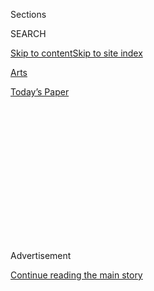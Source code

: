 <div id="app">

<div>

<div>

<div>

<div class="NYTAppHideMasthead css-1q2w90k e1suatyy0">

<div class="section css-ui9rw0 e1suatyy2">

<div class="css-eph4ug er09x8g0">

<div class="css-6n7j50">

</div>

<span class="css-1dv1kvn">Sections</span>

<div class="css-10488qs">

<span class="css-1dv1kvn">SEARCH</span>

</div>

[Skip to content](#site-content)[Skip to site
index](#site-index)

</div>

<div id="masthead-section-label" class="css-1wr3we4 eaxe0e00">

[Arts](https://www.nytimes3xbfgragh.onion/section/arts)

</div>

<div class="css-10698na e1huz5gh0">

</div>

</div>

<div id="masthead-bar-one" class="section hasLinks css-15hmgas e1csuq9d3">

<div class="css-uqyvli e1csuq9d0">

</div>

<div class="css-1uqjmks e1csuq9d1">

</div>

<div class="css-9e9ivx">

[](https://myaccount.nytimes3xbfgragh.onion/auth/login?response_type=cookie&client_id=vi)

</div>

<div class="css-1bvtpon e1csuq9d2">

[Today’s
Paper](https://www.nytimes3xbfgragh.onion/section/todayspaper)

</div>

</div>

</div>

</div>

<div data-aria-hidden="false">

<div id="site-content" data-role="main">

<div>

<div class="css-1aor85t" style="opacity:0.000000001;z-index:-1;visibility:hidden">

<div class="css-1hqnpie">

<div class="css-epjblv">

<span class="css-17xtcya">[Arts](/section/arts)</span><span class="css-x15j1o">|</span><span class="css-fwqvlz">For
Future Generations, It’s Time to Reflect on Black
Art</span>

</div>

<div class="css-k008qs">

<div class="css-1iwv8en">

<span class="css-18z7m18"></span>

<div>

</div>

</div>

<span class="css-1n6z4y">https://nyti.ms/38XcP5z</span>

<div class="css-1705lsu">

<div class="css-4xjgmj">

<div class="css-4skfbu" data-role="toolbar" data-aria-label="Social Media Share buttons, Save button, and Comments Panel with current comment count" data-testid="share-tools">

  - 
  - 
  - 
  - 
    
    <div class="css-6n7j50">
    
    </div>

  - 

</div>

</div>

</div>

</div>

</div>

</div>

<div class="css-13pd83m">

</div>

<div id="top-wrapper" class="css-1sy8kpn">

<div id="top-slug" class="css-l9onyx">

Advertisement

</div>

[Continue reading the main
story](#after-top)

<div class="ad top-wrapper" style="text-align:center;height:100%;display:block;min-height:250px">

<div id="top" class="place-ad" data-position="top" data-size-key="top">

</div>

</div>

<div id="after-top">

</div>

</div>

<div>

<div id="sponsor-wrapper" class="css-1hyfx7x">

<div id="sponsor-slug" class="css-19vbshk">

Supported by

</div>

[Continue reading the main
story](#after-sponsor)

<div id="sponsor" class="ad sponsor-wrapper" style="text-align:center;height:100%;display:block">

</div>

<div id="after-sponsor">

</div>

</div>

<div class="css-186x18t">

</div>

<div class="css-1vkm6nb ehdk2mb0">

# For Future Generations, It’s Time to Reflect on Black Art

</div>

Shifts in politics, performance and protest have all altered our culture
in a way not seen in
years.

<div class="css-79elbk" data-testid="photoviewer-wrapper">

<div class="css-z3e15g" data-testid="photoviewer-wrapper-hidden">

</div>

<div class="css-1a48zt4 ehw59r15" data-testid="photoviewer-children">

![](https://static01.graylady3jvrrxbe.onion/images/2020/03/29/arts/29black-creators-promo/29black-creators-promo-articleLarge-v3.jpg?quality=75&auto=webp&disable=upscale)

</div>

</div>

<div class="css-18e8msd">

<div class="css-vp77d3 epjyd6m0">

<div class="css-1baulvz">

By <span class="css-1baulvz last-byline" itemprop="name">Eric V.
Copage</span>

</div>

</div>

  - 
    
    <div class="css-ld3wwf e16638kd2">
    
    March 19,
    2020
    
    </div>

  - 
    
    <div class="css-4xjgmj">
    
    <div class="css-d8bdto" data-role="toolbar" data-aria-label="Social Media Share buttons, Save button, and Comments Panel with current comment count" data-testid="share-tools">
    
      - 
      - 
      - 
      - 
        
        <div class="css-6n7j50">
        
        </div>
    
      - 
    
    </div>
    
    </div>

</div>

</div>

<div class="section meteredContent css-1r7ky0e" name="articleBody" itemprop="articleBody">

<div class="css-1fanzo5 StoryBodyCompanionColumn">

<div class="css-53u6y8">

I grew up in Southern California neighborhoods that were overwhelmingly
white — white schools, white teachers, white curriculum. I remember
visiting the Los Angeles County Museum of Art where a cast of [Auguste
Rodin’s monumental sculpture of
Balzac](https://collections.lacma.org/node/251434) towered over me. My
friends and I immersed ourselves in the works of white authors, and I
can still recite vast sections of T.S. Eliot’s “The Hollow Men,” William
Butler Yeats’s “The Second Coming,” and, if I squeeze my eyes real
tight, the final luxurious paragraphs of “The Dead,” James Joyce’s
masterful short story.

But I am black — African-American, if you will — and unambiguously of
African heritage. Thanks to my father, the rhythms and melodies of
Charlie Parker, Dizzy Gillespie, Miles Davis and John Coltrane flowed
through our household during my childhood. Yet, as an adolescent, Led
Zeppelin, Cream and the Who were favored by my friends and me. (My
enthusiasm for bluesmen such as Sonny Terry, Brownie McGhee, Howlin’
Wolf and Muddy Waters was rooted in my rock ’n’ roll fandom.) In short,
I felt only incidentally “black,” despite being harassed by the local
police, who frequently stopped me as I walked home from school or rode
my bike to the grocery store.

</div>

</div>

<div>

</div>

<div class="css-1fanzo5 StoryBodyCompanionColumn">

<div class="css-53u6y8">

That feeling slowly changed, of course, as I became an adult. But I
didn’t feel I became fully black until the birth of my first child.
His arrival brought into focus the usual parental responsibilities of
providing food, shelter and moral support. But I also felt a special
duty to imbue my son — and later my daughter — with a sense of what it
means to be of African heritage in America. Not “the talk” about
navigating encounters with the police. I felt the need to address
meta-questions pertaining to the frame of mind that would help my
children prosper in the world, not only survive.

</div>

</div>

<div class="css-1fanzo5 StoryBodyCompanionColumn">

<div class="css-53u6y8">

So, I [wrote a
cookbook](https://www.amazon.com/Fruits-Harvest-Recipes-Celebrate-Holidays-ebook/dp/B003YCOP98)
whose recipes from the African diaspora were anchored by stories from
the black cooks who contributed them, as well as the wit and wisdom from
black cultures around the world and across time. Then came [a series of
what I call “affirmative action”
books](https://www.amazon.com/Black-Pearls-Affirmations-Inspirations-African-Americans/dp/0688122914)
— collections of pithy proverbs and quotes from prominent historical and
contemporary black people meant to inspire the desire to implement
concrete positive action.

More recently, my thoughts turned to internalizing black culture in a
more formal way, especially after seeing Jacob Lawrence’s “The Migration
Series” at the Museum of Modern Art in 2015. The 60 small panel
paintings [illustrating the movement of black Southerners to the
North](https://www.khanacademy.org/humanities/ap-art-history/later-europe-and-americas/modernity-ap/v/lawrence-migration-series)
had affected me tremendously. The formal beauty of the work and the
message of black agency felt like an oasis of pride and inspiration in a
world of stop and frisks, police killings of black men and women, and
the general denigration of “black culture.”

</div>

</div>

<div class="css-cfo9c3">

</div>

<div class="css-1fanzo5 StoryBodyCompanionColumn">

<div class="css-53u6y8">

Then, in 2018, there was “Black Panther,” [the first major superhero
movie with an African
protagonist](https://www.nytimes3xbfgragh.onion/2018/02/12/movies/black-panther-marvel-chadwick-boseman-ryan-coogler-lupita-nyongo.html);
[Beyoncé’s Coachella
performance](https://www.nytimes3xbfgragh.onion/2018/04/15/arts/music/beyonce-coachella-review.html),
during which she presented over a century of black musical traditions;
and, performing as Childish Gambino, Donald Glover’s violent, darkly
comic video, [“This Is
America.”](https://www.youtube.com/watch?v=VYOjWnS4cMY) These works
seemed to amount to encyclopedias of black cultural touchstones,
resources of strength in racially fraught times.

I began to wonder: What particular pieces of music, film, sculpture,
dance or other artistic expression do some of today’s best and brightest
black creators find important? What aspects of the kaleidoscopic
collective black soul as expressed in the arts would they want to
emphasize and remember 25 or 50 years from now? Should such a list
include Public Enemy’s 1990 album “Fear of a Black Planet”? The “Wade in
the Water” segment of[Alvin Ailey’s
“Revelations”](http://pressroom.alvinailey.org/file/wade-in-the-water-from-alvin-ailey-s-revelations?action=)?

</div>

</div>

<div class="css-1fanzo5 StoryBodyCompanionColumn">

<div class="css-53u6y8">

That’s a lot to bite off when talking about centuries of global black
artistic expression, but what about narrowing it to black arts created
over these first two decades of the 21st century? Shifts in politics,
performance and protest have all altered our culture in a way not seen
in years. The beauty of this exercise in reflection is not only to
celebrate black cultural contributions to art but also record a pivotal
time for our country — indeed the world. It’s a starting place for
further exploration for my 18-month-old granddaughter and many future
generations after hers.

To play on the words, but not the meaning, of John Milton’s “Paradise
Lost”: Such a survey would be the latest hopeful sally to make darkness
not just visible, but aspirational. Works that bear witness to what
black people went through and still endure; works that reveal past and
continuing struggles and successes.

</div>

</div>

<div>

</div>

<div class="css-1fanzo5 StoryBodyCompanionColumn">

<div class="css-53u6y8">

Lead image: Photograph by Jessica Pettway for The New York Times; Damon
Winter/The New York Times (Toni Morrison); Frederic J. Brown/Agence
France-Presse — Getty Images (Donald Glover); Rozette Rago for The New
York Times (Issa Rae)

</div>

</div>

</div>

<div>

</div>

<div>

</div>

<div>

</div>

<div>

<div id="bottom-wrapper" class="css-1ede5it">

<div id="bottom-slug" class="css-l9onyx">

Advertisement

</div>

[Continue reading the main
story](#after-bottom)

<div id="bottom" class="ad bottom-wrapper" style="text-align:center;height:100%;display:block;min-height:90px">

</div>

<div id="after-bottom">

</div>

</div>

</div>

</div>

</div>

## Site Index

<div>

</div>

## Site Information Navigation

  - [© <span>2020</span> <span>The New York Times
    Company</span>](https://help.nytimes3xbfgragh.onion/hc/en-us/articles/115014792127-Copyright-notice)

<!-- end list -->

  - [NYTCo](https://www.nytco.com/)
  - [Contact
    Us](https://help.nytimes3xbfgragh.onion/hc/en-us/articles/115015385887-Contact-Us)
  - [Work with us](https://www.nytco.com/careers/)
  - [Advertise](https://nytmediakit.com/)
  - [T Brand Studio](http://www.tbrandstudio.com/)
  - [Your Ad
    Choices](https://www.nytimes3xbfgragh.onion/privacy/cookie-policy#how-do-i-manage-trackers)
  - [Privacy](https://www.nytimes3xbfgragh.onion/privacy)
  - [Terms of
    Service](https://help.nytimes3xbfgragh.onion/hc/en-us/articles/115014893428-Terms-of-service)
  - [Terms of
    Sale](https://help.nytimes3xbfgragh.onion/hc/en-us/articles/115014893968-Terms-of-sale)
  - [Site
    Map](https://spiderbites.nytimes3xbfgragh.onion)
  - [Help](https://help.nytimes3xbfgragh.onion/hc/en-us)
  - [Subscriptions](https://www.nytimes3xbfgragh.onion/subscription?campaignId=37WXW)

</div>

</div>

</div>

</div>
